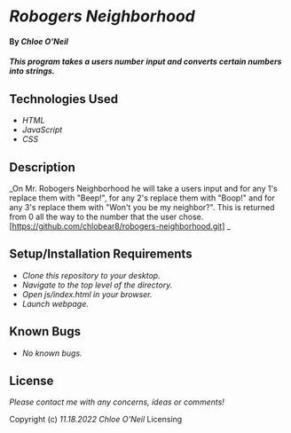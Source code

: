 # _Robogers Neighborhood_

#### By _Chloe O'Neil_

#### _This program takes a users number input and converts certain numbers into strings._

## Technologies Used

* _HTML_
* _JavaScript_
* _CSS_

## Description

_On Mr. Robogers Neighborhood he will take a users input and for any 1's replace them with "Beep!", for any 2's replace them with "Boop!" and for any 3's replace them with "Won't you be my neighbor?". This is returned from 0 all the way to the number that the user chose.[https://github.com/chlobear8/robogers-neighborhood.git] _

## Setup/Installation Requirements

* _Clone this repository to your desktop._
* _Navigate to the top level of the directory._
* _Open js/index.html in your browser._
* _Launch webpage._

## Known Bugs

* _No known bugs._

## License

_Please contact me with any concerns, ideas or comments!_

Copyright (c) _11.18.2022_ _Chloe O'Neil_
Licensing
